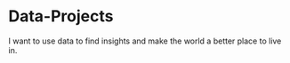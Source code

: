 # Data-Projects

I want to use data to find insights and make the world a better place to live in.



